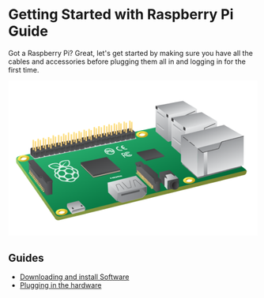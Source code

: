 # Getting Started with Raspberry Pi Guide

Got a Raspberry Pi? Great, let's get started by making sure you have all the cables and accessories before plugging them all in and logging in for the first time.

![](images/Raspberry_Pi_B+.png)

## Guides

- [Downloading and install Software](writing-sd-card-image.md)
- [Plugging in the hardware](quick-pi-setup.md)
